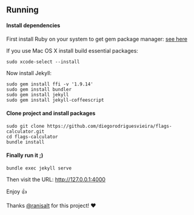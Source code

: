 ## Running

####  Install dependencies
First install Ruby on your system to get gem package manager: [see here](https://www.ruby-lang.org/en/documentation/installation/)

If you use Mac OS X install build essential packages:
```
sudo xcode-select --install
```
Now install Jekyll:
```
sudo gem install ffi -v '1.9.14'
sudo gem install bundler
sudo gem install jekyll
sudo gem install jekyll-coffeescript
```

#### Clone project and install packages
```
sudo git clone https://github.com/diegorodriguesvieira/flags-calculator.git
cd flags-calculator
bundle install
```

#### Finally run it ;)
```
bundle exec jekyll serve
```
Then visit the URL: http://127.0.0.1:4000

Enjoy :thumbsup:

Thanks [@ranisalt](https://github.com/ranisalt) for this project! :heart:
